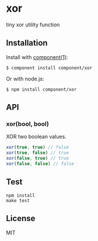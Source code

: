 
# xor

  tiny xor utility function

## Installation

  Install with [component(1)](http://component.io):

    $ component install component/xor

  Or with node.js:

    $ npm install component/xor

## API

### xor(bool, bool)

XOR two boolean values.

```js
xor(true, true) // false
xor(true, false) // true
xor(false, true) // true
xor(false, false) // false
```

## Test

```
npm install
make test
```

## License

  MIT
